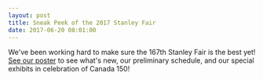 ```yaml
---
layout: post
title: Sneak Peek of the 2017 Stanley Fair
date: 2017-06-20 08:01:00
---
```


We've been working hard to make sure the 167th Stanley Fair is the best yet! [See our poster](/static_files/news/sneak_peek_2017.pdf) to see what's new, our preliminary schedule, and our special exhibits in celebration of Canada 150!
